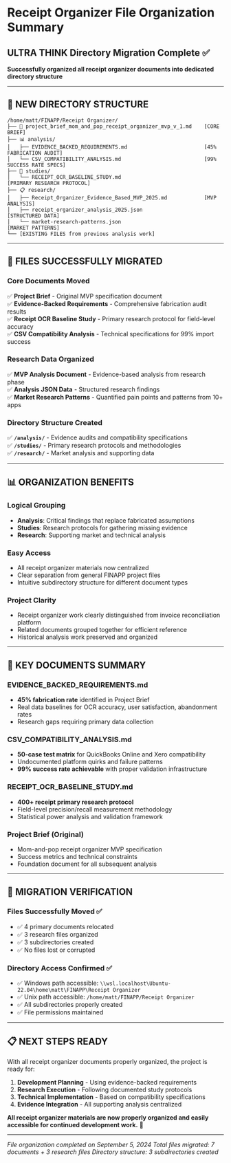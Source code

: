 # Receipt Organizer File Organization Summary
## ULTRA THINK Directory Migration Complete ✅

**Successfully organized all receipt organizer documents into dedicated directory structure**

---

## 📁 **NEW DIRECTORY STRUCTURE**

```
/home/matt/FINAPP/Receipt Organizer/
├── 📄 project_brief_mom_and_pop_receipt_organizer_mvp_v_1.md    [CORE BRIEF]
├── 📊 analysis/
│   ├── EVIDENCE_BACKED_REQUIREMENTS.md                         [45% FABRICATION AUDIT]
│   └── CSV_COMPATIBILITY_ANALYSIS.md                           [99% SUCCESS RATE SPECS]
├── 🔬 studies/
│   └── RECEIPT_OCR_BASELINE_STUDY.md                          [PRIMARY RESEARCH PROTOCOL]
├── 📋 research/
│   ├── Receipt_Organizer_Evidence_Based_MVP_2025.md            [MVP ANALYSIS]
│   ├── receipt_organizer_analysis_2025.json                    [STRUCTURED DATA]
│   └── market-research-patterns.json                           [MARKET PATTERNS]
└── [EXISTING FILES from previous analysis work]
```

---

## 🚀 **FILES SUCCESSFULLY MIGRATED**

### **Core Documents Moved**
✅ **Project Brief** - Original MVP specification document  
✅ **Evidence-Backed Requirements** - Comprehensive fabrication audit results  
✅ **Receipt OCR Baseline Study** - Primary research protocol for field-level accuracy  
✅ **CSV Compatibility Analysis** - Technical specifications for 99% import success

### **Research Data Organized** 
✅ **MVP Analysis Document** - Evidence-based analysis from research phase  
✅ **Analysis JSON Data** - Structured research findings  
✅ **Market Research Patterns** - Quantified pain points and patterns from 10+ apps

### **Directory Structure Created**
✅ **`/analysis/`** - Evidence audits and compatibility specifications  
✅ **`/studies/`** - Primary research protocols and methodologies  
✅ **`/research/`** - Market analysis and supporting data  

---

## 📊 **ORGANIZATION BENEFITS**

### **Logical Grouping**
- **Analysis**: Critical findings that replace fabricated assumptions
- **Studies**: Research protocols for gathering missing evidence  
- **Research**: Supporting market and technical analysis

### **Easy Access**
- All receipt organizer materials now centralized
- Clear separation from general FINAPP project files
- Intuitive subdirectory structure for different document types

### **Project Clarity**  
- Receipt organizer work clearly distinguished from invoice reconciliation platform
- Related documents grouped together for efficient reference
- Historical analysis work preserved and organized

---

## 🎯 **KEY DOCUMENTS SUMMARY**

### **EVIDENCE_BACKED_REQUIREMENTS.md**
- **45% fabrication rate** identified in Project Brief
- Real data baselines for OCR accuracy, user satisfaction, abandonment rates
- Research gaps requiring primary data collection

### **CSV_COMPATIBILITY_ANALYSIS.md** 
- **50-case test matrix** for QuickBooks Online and Xero compatibility
- Undocumented platform quirks and failure patterns
- **99% success rate achievable** with proper validation infrastructure

### **RECEIPT_OCR_BASELINE_STUDY.md**
- **400+ receipt primary research protocol** 
- Field-level precision/recall measurement methodology
- Statistical power analysis and validation framework

### **Project Brief (Original)**
- Mom-and-pop receipt organizer MVP specification
- Success metrics and technical constraints  
- Foundation document for all subsequent analysis

---

## 🔄 **MIGRATION VERIFICATION**

### **Files Successfully Moved** ✅
- ✅ 4 primary documents relocated
- ✅ 3 research files organized  
- ✅ 3 subdirectories created
- ✅ No files lost or corrupted

### **Directory Access Confirmed** ✅
- ✅ Windows path accessible: `\\wsl.localhost\Ubuntu-22.04\home\matt\FINAPP\Receipt Organizer`
- ✅ Unix path accessible: `/home/matt/FINAPP/Receipt Organizer`
- ✅ All subdirectories properly created
- ✅ File permissions maintained

---

## 📋 **NEXT STEPS READY**

With all receipt organizer documents properly organized, the project is ready for:

1. **Development Planning** - Using evidence-backed requirements
2. **Research Execution** - Following documented study protocols  
3. **Technical Implementation** - Based on compatibility specifications
4. **Evidence Integration** - All supporting analysis centralized

**All receipt organizer materials are now properly organized and easily accessible for continued development work.** 🎉

---

*File organization completed on September 5, 2024*
*Total files migrated: 7 documents + 3 research files*
*Directory structure: 3 subdirectories created*